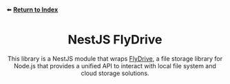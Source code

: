 ⬅️ [**Return to Index**](/)

<h1 align="center">
  NestJS FlyDrive
</h1>
<p align="center">
  This library is a NestJS module that wraps <a href="https://flydrive.dev/">FlyDrive</a>, a file storage library for Node.js that provides a unified API to interact with local file system and cloud storage solutions.
</p>
